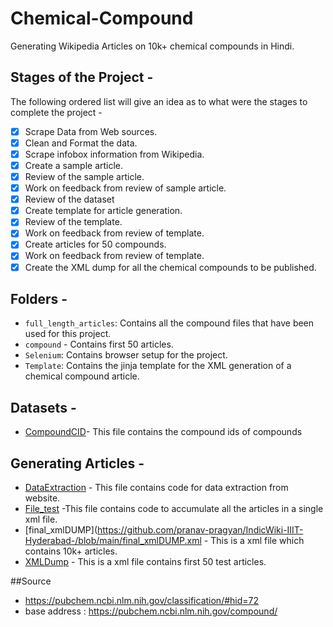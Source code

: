 # Chemical-Compound
Generating Wikipedia Articles on 10k+ chemical compounds in Hindi.

## Stages of the Project -
The following ordered list will give an idea as to what were the stages to complete the project -

- [x] Scrape Data from Web sources.
- [x] Clean and Format the data.
- [x] Scrape infobox information from Wikipedia.
- [x] Create a sample article.
- [x] Review of the sample article.
- [x] Work on feedback from review of sample article.
- [x] Review of the dataset
- [x] Create template for article generation.
- [x] Review of the template.
- [x] Work on feedback from review of template.
- [x] Create articles for 50 compounds.
- [x] Work on feedback from review of template.
- [x] Create the XML dump for all the chemical compounds to be published.

##  Folders -
- `full_length_articles`: Contains all the compound files that have been used for this project.
- `compound` - Contains first 50 articles.
- `Selenium`: Contains browser setup for the project.
- `Template`: Contains the jinja template for the XML generation of a chemical compound article.

## Datasets -
- [CompoundCID](https://github.com/pranav-pragyan/IndicWiki-IIIT-Hyderabad-/blob/main/compoundCID.csv)- This file contains the compound ids of compounds

## Generating Articles -
- [DataExtraction](https://github.com/pranav-pragyan/IndicWiki-IIIT-Hyderabad-/blob/main/DataExtraction.py) - This file contains code for data extraction from website.
- [File_test](https://github.com/pranav-pragyan/IndicWiki-IIIT-Hyderabad-/blob/main/file_test.py) -This file contains code to accumulate all the articles in a single xml file.
- [final_xmlDUMP](https://github.com/pranav-pragyan/IndicWiki-IIIT-Hyderabad-/blob/main/final_xmlDUMP.xml - This is a xml file which contains 10k+ articles.
- [XMLDump](https://github.com/pranav-pragyan/IndicWiki-IIIT-Hyderabad-/blob/main/XMLDump.xml) - This is a xml file contains first 50 test articles.

##Source
- https://pubchem.ncbi.nlm.nih.gov/classification/#hid=72
- base address : https://pubchem.ncbi.nlm.nih.gov/compound/
